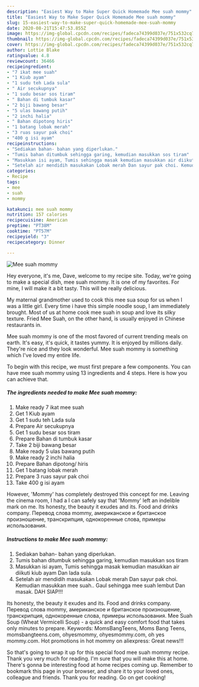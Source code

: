 ```yaml
---
description: "Easiest Way to Make Super Quick Homemade Mee suah mommy"
title: "Easiest Way to Make Super Quick Homemade Mee suah mommy"
slug: 15-easiest-way-to-make-super-quick-homemade-mee-suah-mommy
date: 2020-08-21T15:47:53.855Z
image: https://img-global.cpcdn.com/recipes/fadeca74399d037e/751x532cq70/mee-suah-mommy-resipi-foto-utama.jpg
thumbnail: https://img-global.cpcdn.com/recipes/fadeca74399d037e/751x532cq70/mee-suah-mommy-resipi-foto-utama.jpg
cover: https://img-global.cpcdn.com/recipes/fadeca74399d037e/751x532cq70/mee-suah-mommy-resipi-foto-utama.jpg
author: Lottie Blake
ratingvalue: 4.8
reviewcount: 36466
recipeingredient:
- "7 ikat mee suah"
- "1 Kiub ayam"
- "1 sudu teh Lada sula"
- " Air secukupnya"
- "1 sudu besar sos tiram"
- " Bahan di tumbuk kasar"
- "2 biji bawang besar"
- "5 ulas bawang putih"
- "2 inchi halia"
- " Bahan dipotong hiris"
- "1 batang lobak merah"
- "3 ruas sayur pak choi"
- "400 g isi ayam"
recipeinstructions:
- "Sediakan bahan- bahan yang diperlukan."
- "Tumis bahan ditumbuk sehingga garing, kemudian masukkan sos tiram"
- "Masukkan isi ayam, Tumis sehingga masak kemudian masukkan air diikuti kiub ayam Dan lada sula."
- "Setelah air mendidih masukakan Lobak merah Dan sayur pak choi. Kemudian masukkan mee suah.. Gaul sehingga mee suah lembut Dan masak. DAH SIAP!!!"
categories:
- Recipe
tags:
- mee
- suah
- mommy

katakunci: mee suah mommy 
nutrition: 157 calories
recipecuisine: American
preptime: "PT38M"
cooktime: "PT57M"
recipeyield: "3"
recipecategory: Dinner

---
```



![Mee suah mommy](https://img-global.cpcdn.com/recipes/fadeca74399d037e/751x532cq70/mee-suah-mommy-resipi-foto-utama.jpg)

Hey everyone, it's me, Dave, welcome to my recipe site. Today, we're going to make a special dish, mee suah mommy. It is one of my favorites. For mine, I will make it a bit tasty. This will be really delicious.

My maternal grandmother used to cook this mee sua soup for us when I was a little girl. Every time i have this simple noodle soup, I am immediately brought. Most of us at home cook mee suah in soup and love its silky texture. Fried Mee Suah, on the other hand, is usually enjoyed in Chinese restaurants in.

Mee suah mommy is one of the most favored of current trending meals on earth. It's easy, it's quick, it tastes yummy. It is enjoyed by millions daily. They're nice and they look wonderful. Mee suah mommy is something which I've loved my entire life.


To begin with this recipe, we must first prepare a few components. You can have mee suah mommy using 13 ingredients and 4 steps. Here is how you can achieve that.

<!--inarticleads1-->

##### The ingredients needed to make Mee suah mommy:

1. Make ready 7 ikat mee suah
1. Get 1 Kiub ayam
1. Get 1 sudu teh Lada sula
1. Prepare  Air secukupnya
1. Get 1 sudu besar sos tiram
1. Prepare  Bahan di tumbuk kasar
1. Take 2 biji bawang besar
1. Make ready 5 ulas bawang putih
1. Make ready 2 inchi halia
1. Prepare  Bahan dipotong/ hiris
1. Get 1 batang lobak merah
1. Prepare 3 ruas sayur pak choi
1. Take 400 g isi ayam


However, &#39;Mommy&#39; has completely destroyed this concept for me. Leaving the cinema room, I had a I can safely say that &#39;Mommy&#39; left an indelible mark on me. Its honesty, the beauty it exudes and its. Food and drinks company. Перевод слова mommy, американское и британское произношение, транскрипция, однокоренные слова, примеры использования. 

<!--inarticleads2-->

##### Instructions to make Mee suah mommy:

1. Sediakan bahan- bahan yang diperlukan.
1. Tumis bahan ditumbuk sehingga garing, kemudian masukkan sos tiram
1. Masukkan isi ayam, Tumis sehingga masak kemudian masukkan air diikuti kiub ayam Dan lada sula.
1. Setelah air mendidih masukakan Lobak merah Dan sayur pak choi. Kemudian masukkan mee suah.. Gaul sehingga mee suah lembut Dan masak. DAH SIAP!!!


Its honesty, the beauty it exudes and its. Food and drinks company. Перевод слова mommy, американское и британское произношение, транскрипция, однокоренные слова, примеры использования. Mee Suah Soup (Wheat Vermicelli Soup) - a quick and easy comfort food that takes only minutes to prepare. Keywords: MomsBangTeens, Moms Bang Teens, momsbangteens.com, ohyesmommy, ohyesmommy.com, oh yes mommy.com. Hot promotions in hot mommy on aliexpress: Great news!!! 

So that's going to wrap it up for this special food mee suah mommy recipe. Thank you very much for reading. I'm sure that you will make this at home. There's gonna be interesting food at home recipes coming up. Remember to bookmark this page in your browser, and share it to your loved ones, colleague and friends. Thank you for reading. Go on get cooking!

